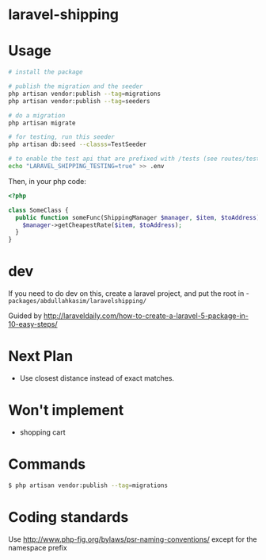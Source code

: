 # laravel-shipping

# Usage

```bash
# install the package

# publish the migration and the seeder
php artisan vendor:publish --tag=migrations
php artisan vendor:publish --tag=seeders

# do a migration
php artisan migrate

# for testing, run this seeder
php artisan db:seed --classs=TestSeeder

# to enable the test api that are prefixed with /tests (see routes/tests.php) (don't do this in production!)
echo "LARAVEL_SHIPPING_TESTING=true" >> .env

```

Then, in your php code:

```php
<?php

class SomeClass {
  public function someFunc(ShippingManager $manager, $item, $toAddress) {
    $manager->getCheapestRate($item, $toAddress);
  }
}

```

# dev

If you need to do dev on this, create a laravel project, and put the root in -
`packages/abdullahkasim/laravelshipping/`

Guided by http://laraveldaily.com/how-to-create-a-laravel-5-package-in-10-easy-steps/

# Next Plan
- Use closest distance instead of exact matches.

# Won't implement
- shopping cart 



# Commands

```bash
$ php artisan vendor:publish --tag=migrations
```

# Coding standards

Use http://www.php-fig.org/bylaws/psr-naming-conventions/ except for the namespace prefix
